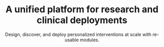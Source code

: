 ---
title: A unified platform for research and clinical deployments
image: images/temp.jpg
bgcolor: "#242F40"
subtitle: Design, discover, and deploy personalized interventions at scale with re-usable modules.
introtitle: Mix and match modules to tailor interventions for desired outcomes
introsubtitle: Way to Health capabilities are built and made available as re-usable modules. 
introtext: Researchers and clinicians have combined these modules in different ways to create innovative interventions rapidly, test them and quickly deploy them fully integrated with their EHR. 
pageurl: platform
contactid: platformcontact

modules:
  introtitle: Build your own intervention quickly
  introsubtitle: Way to Health capabilities are grouped into modules. Configure them to address your specific needs and combine them together to quickly build, test and deploy interventions. Choose your deployment model - pilot, standalone or scaled and EHR integrated.
  module: 
    - module_name: Conversations
      image: images/conversations.gif
      image_caption:
      listing:
        - subtitle: Two-way Texting
          module_name: Conversations
          description: Communication with patients or study participants is key to engaging them. Choose from a variety of communication techniques or combine them tailored to a patient's behavior. Texts can be sent out based on set schedules and / or rules. These configuration rules can be as simple as responding with a personalized "Great job, John" or as complex as evaluating blood pressure values and generating an in-basket message to the physician.
          id: patcomm
        - subtitle: Survey Management
          module_name: Conversations
          description: In cases where more data needs to be collected (demographics, symptoms, etc.), the system offers the ability to create surveys. Create your own survey using the built-in survey creation and deployment tool. These surveys can be sent out to patients based on specific schedules and simple or complex rules. Short surveys can be administrated over text as well. 
          id: patcomm
      is_even: true
      id: patcomm
    - module_name: Remote Monitoring
      image: images/peng/devices.png
      image_caption:
      listing:
        - subtitle: Vitals and Activity Monitoring
          module_name: Remote Monitoring
          description: The platform integrates directly with a number of biomedical devices to capture vitals directly from the patient / participant. The kinds of vitals captured include blood pressure, medication adherence, sleep tracking, weight, blood glucose and many more continue to be added. Additional devices are added quickly on request.
          id: remote
        - subtitle: Patient Reported Outcomes (PRO) Capture
          module_name: Remote Monitoring
          description: The system also allows patients to report their PROs, adverse events (AEs), symptoms and more via structured or unstructured conversations. These can be patient initiated and follow decision trees of your choosing. 
          id: remote
      is_even: false
      id: remote
    - module_name: Randomized Control Trials
      image: images/peng/rct.jpg
      image_caption:
      listing:
        - subtitle: Arms & Randomization
          module_name: Randomized Control Trials
          description: Setup multiple arms for studies including a control arm. The platform also offers multiple computerized randomization of participants, including the configurable choices for stratified, blocked, weighted, and adaptive randomization strategies. Ongoing management of participants via a "triage" view is also available out-of-the-box.
          id: rct
        - subtitle: Enrollment & eConsent
          module_name: Randomized Control Trials        
          description: Setup customized enrollment flows to maximize participant uptake. Run virtual trials in any state and manage it all remotely using tools such as intake surveys and eConsenting. Way to Health has been used to support over 150 different studies and the platform, past and current Principal Investigators (PIs) have credibility among the research and funding communities. 
          id: rct
      is_even: true
      id: rct
    - module_name: Program & Survey Libraries
      image: images/duplicate.svg
      image_caption:
      listing:
        - subtitle: Program Library
          module_name: Study Library        
          description: All programs - research studies as well as clinical projects, are available to be build upon. The programs can be copied over in a couple of clicks and then modified as needed. This can accelerate RCT and clinical deployments and reduce the time to live from months to days or weeks. 
          id: library
        - subtitle: Survey Library
          module_name: Study Library        
          description: Programs implemented on Way to Health have utilized a number of survey instruments. Some are validated and others have been designed for project specific purposes. All of these are available for rapid re-use and deployment. Data collected from these can be stored in a custom or in our standardized models for easy analysis.
          id: library
      is_even: false
      id: library
    - module_name: Behavioral Science & Economics
      image: images/peng/chibe.png
      image_caption:
      listing:
        - subtitle: Gamification & Social
          module_name: Behavioral Science & Economics
          description: Games and social media are significant drivers of human behavior. The platform allows patients to earn points, level up, use lifelines and more. These features can be combined with peer competition or support.
          id: be
        - subtitle: Financial Incentives
          module_name: Behavioral Science & Economics        
          description: Lotteries, loss and gain framed incentives and much more can be easily applied to activities - steps, weighings, pretty much any data gathered by the platform from any data source. Apply different strategies to different populations and depending on the type of activity.
          id: be                 
      is_even: true
      id: be
    - module_name: Rules Engine
      image: images/peng/rules3.png
      image_caption:
      listing:
        - subtitle: Schedule or event driven
          module_name: Rules Engine
          description: All interventions require recurrence based on a defined period - hours, days, weeks or months or off an event (such as admission). Research studies or clinical deployments both require this to be further tailored by each arm or patient. The platform has been designed to support these use cases and more.
          id: rulesengine
        - subtitle: Alerts & Incidents
          module_name: Rules Engine
          description: To maximize the productivity of staff and providers, the Way To Health platform allows for the creation of incidents or alerts whenever certain exception criteria are met. Configure notifications depending on the users role.
          id: rulesengine
      is_even: false
      id: rulesengine
    - module_name: EHR integration
      image: images/peng/integration.jpg
      image_caption:
      listing:
        - subtitle: Bi-directional Integration
          module_name: EHR integration
          description: It is our belief that EHRs should be the system of record for all patient data. Additionally, any provider action needed should also be done via the EHR. With this in mind, the platform provides bi-directional integration currently with Epic (and additional EHRs on request).
          id: ehr
        - subtitle: Way to Health Inside
          module_name: EHR integration
          description: We offer multiple ways in which we can integrate with the EHR. Via embeds in the EHR itself, HL7 based, API (FHIR, Open.Epic, other) and many more as needed. 
          id: ehr
      is_even: true
      id: ehr
---
